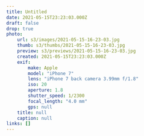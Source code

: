 ```yaml
---
title: Untitled
date: 2021-05-15T23:23:03.000Z
draft: false
drop: true
photo:
    url: s3/images/2021-05-15-16-23-03.jpg
    thumb: s3/thumbs/2021-05-15-16-23-03.jpg
    preview: s3/previews/2021-05-15-16-23-03.jpg
    created: 2021-05-15T23:23:03.000Z
    exif:
        make: Apple
        model: "iPhone 7"
        lens: "iPhone 7 back camera 3.99mm f/1.8"
        iso: 20
        aperture: 1.8
        shutter_speed: 1/2300
        focal_length: "4.0 mm"
        gps: null
    title: null
    caption: null
links: []
---
```

